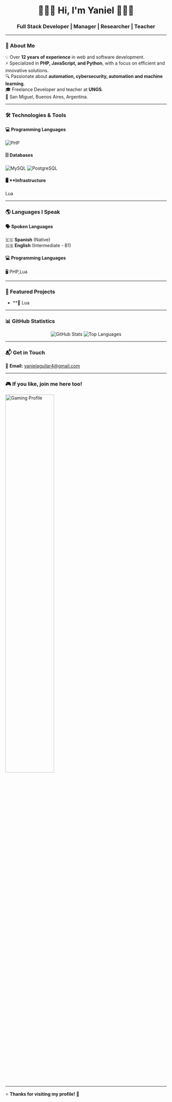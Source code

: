 <h1 align="center">🌿🌿🌿 Hi, I'm Yaniel 🌿🌿🌿</h1>
<h3 align="center">Full Stack Developer | Manager | Researcher | Teacher</h3>

---

### 🚀 About Me  
💡 Over **12 years of experience** in web and software development.  
⚡ Specialized in **PHP, JavaScript, and Python**, with a focus on efficient and innovative solutions.  
🔍 Passionate about **automation, cybersecurity, automation and machine learning**.  
🎓 Freelance Developer and teacher at **UNGS**.  
📍 San Miguel, Buenos Aires, Argentina.  



---

### 🛠️ Technologies & Tools  

#### 💻 **Programming Languages**  
![PHP](https://img.shields.io/badge/PHP-777BB4?style=for-the-badge&logo=php&logoColor=white)

#### 🗄️ **Databases**  
![MySQL](https://img.shields.io/badge/MySQL-4479A1?style=for-the-badge&logo=mysql&logoColor=white)
![PostgreSQL](https://img.shields.io/badge/PostgreSQL-336791?style=for-the-badge&logo=postgresql&logoColor=white)

#### 🖥️ **Infrastructure 
Lua

---

### 🌎 Languages I Speak  

#### 🗣️ **Spoken Languages**  
🇪🇸 **Spanish** (Native)  
🇬🇧 **English** (Intermediate - B1)  

#### 💻 **Programming Languages**  
🖥️ PHP,Lua

---

### 📌 Featured Projects  

- **🔹 Lua

---

### 📊 **GitHub Statistics**  

<p align="center">
  <img src="https://github-readme-stats.vercel.app/api?username=yaniel1230&show_icons=true&theme=dark" alt="GitHub Stats" />
  <img src="https://github-readme-stats.vercel.app/api/top-langs/?username=yaniel1230&layout=compact&theme=dark" alt="Top Languages" />
</p>

---

### 📬 **Get in Touch**  

📩 **Email:** yanielaguilar4@gmail.com 

---

### 🎮 **If you like, join me here too!**

<p>
  <img src="https://card.exophase.com/2/0/287537.png?1741105562" alt="Gaming Profile" style="width: 55%;">
</p>

---

⭐ **Thanks for visiting my profile!** 🚀
